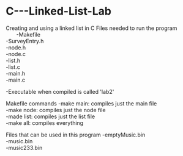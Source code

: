 # C---Linked-List-Lab
Creating and using a linked list in C
Files needed to run the program <br />
&nbsp;&nbsp;&nbsp;&nbsp;&nbsp;&nbsp; -Makefile <br />
-SurveyEntry.h <br />
-node.h <br />
-node.c <br />
-list.h <br />
-list.c <br />
-main.h <br />
-main.c <br />
  
-Executable when compiled is called 'lab2'

Makefile commands
  -make main: compiles just the main file <br />
  -make node: compiles just the node file <br />
  -made list: compiles just the list file <br />
  -make all: compiles everything <br />
  
 Files that can be used in this program
    -emptyMusic.bin <br />
    -music.bin <br />
    -music233.bin <br />
